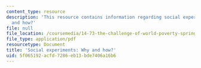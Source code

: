 ```yaml
---
content_type: resource
description: 'This resource contains information regarding social experiments: why
  and how?'
file: null
file_location: /coursemedia/14-73-the-challenge-of-world-poverty-spring-2011/5f065192acfd7286eb13bde7406a16b6_MIT14_73S11_Lec3_slides.pdf
file_type: application/pdf
resourcetype: Document
title: 'Social experiments: Why and how?'
uid: 5f065192-acfd-7286-eb13-bde7406a16b6
---
```

